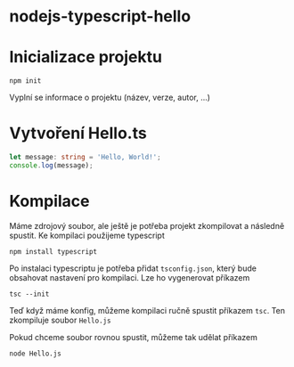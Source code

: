 # nodejs-typescript-hello

# Inicializace projektu
```node
npm init
```
Vyplní se informace o projektu (název, verze, autor, ...)

# Vytvoření Hello.ts
```ts
let message: string = 'Hello, World!';
console.log(message);
```

# Kompilace
Máme zdrojový soubor, ale ještě je potřeba projekt zkompilovat a následně spustit. Ke kompilaci použijeme typescript
```node
npm install typescript
```
Po instalaci typescriptu je potřeba přidat `tsconfig.json`, který bude obsahovat nastavení pro kompilaci. Lze ho vygenerovat příkazem
```node
tsc --init
```
Teď když máme konfig, můžeme kompilaci ručně spustit příkazem `tsc`. Ten zkompiluje soubor `Hello.js`

Pokud chceme soubor rovnou spustit, můžeme tak udělat příkazem
```node
node Hello.js
```
